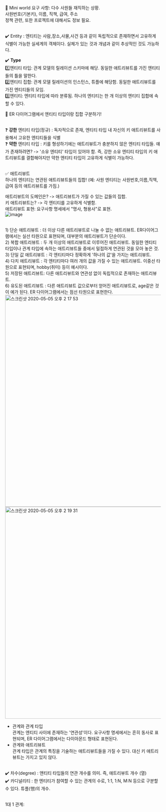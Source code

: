 📌 Mini world 요구 사항: 다수 사원들 재직하는 상황.<br>
사원번호(기본키), 이름, 직책, 급여, 주소<br>
정책 관련, 또한 프로젝트에 대해서도 정보 필요.<br><br>

✔️ Entity : 엔티티는 사람,장소,사물,사건 등과 같이 독립적으로 존재하면서
고유하게 식별이 가능한 실세계의 객체이다. 실체가 있는 것과 개념과 같이 추상적인 것도 가능하다.<br>

✔️ **Type** <br>
1️⃣엔티티 타입: 관계 모델의 릴레이션 스키마에 해당. 동일한 애트리뷰트를 가진
엔티티들의 틀을 말한다. <br>
2️⃣엔티티 집합: 관계 모델 릴레이션의 인스턴스, 튜플에 해당함. 동일한 애트리뷰트를 가진 엔티티들의 모임.<br>
3️⃣엔티티: 엔티티 타입에 따라 분류됨. 하나의 엔티티는 한 개 이상의 엔티티 집합에 속할 수 있다.<br>

🤔 ER 다이어그램에서 엔티티 타입이랑 집합 구분하기!<br><br>

❓ **강한** 엔티티 타입(정규) : 독자적으로 존재, 엔티티 타입 내 자신의 키 애트리뷰트를 사용해서 고유한 엔티티들을 식별 <br>
❓ **약한** 엔티티 타입 : 키를 형성하기에는 애트리뷰트가 충분하지 않은 엔티티 타입들. 얘가 존재하려면? -> '소유 엔티티' 타입이 있어야 함. 즉, 강한 소유 엔티티 타입의 키 애트리뷰트를 결합해야지만 약한 엔티티 타입이
고유하게 식별이 가능하다. <br><br>

✅ 애트리뷰트 <br>
하나의 엔티티는 연관된 애트리뷰트들의 집합! (예: 사원 엔티티는 사원번호,이름,직책, 급여 등의 애트리뷰트를 가짐.)<br>

애트리뷰트의 도메인은? -> 애트리뷰트가 가질 수 있는 값들의 집합.<br>
키 애트리뷰트는? -> 각 엔티티를 고유하게 식별함.<br>
애트리뷰트 표현: 요구사항 명세에서 "명사, 형용사"로 표현. <br>
![image](https://user-images.githubusercontent.com/35520314/81036396-ea68b700-8ed9-11ea-9b15-134c0cf215c2.png)

<br>
1) 단순 애트리뷰트 : 더 이상 다른 애트리뷰트로 나눌 수 없는 애트리뷰트. ER다이어그램에서는 실선 타원으로 표현되며, 대부분의 애트리뷰트가 단순이다.<br>
2) 복합 애트리뷰트 : 두 개 이상의 애트리뷰트로 이루어진 애트리뷰트. 동일한 엔티티 타입이나 관계 타입에 속하는 애트리뷰트들 중에서 밀접하게 연관된 것을 모아 놓은 것.<br>
3) 단일 값 애트리뷰트 : 각 엔티티마다 정확하게 '하나의 값'을 가지는 애트리뷰트.<br>
4) 다치 애트리뷰트 : 각 엔티티마다 여러 개의 값을 가질 수 있는 애트리뷰트. 이중선 타원으로 표현되며, hobby(취미) 등이 예시이다.<br>
5) 저장된 애트리뷰트: 다른 애트리뷰트와 연관성 없이 독립적으로 존재하는 애트리뷰트. <br>
6) 유도된 애트리뷰트 : 다른 애트리뷰트 값으로부터 얻어진 애트리뷰트로, age같은 것이 예가 된다. ER 다이어그램에서는 점선 타원으로 표현한다.<br>

<img width="684" alt="스크린샷 2020-05-05 오후 2 17 53" src="https://user-images.githubusercontent.com/35520314/81036755-36682b80-8edb-11ea-97cf-c975ab2a8f20.png">
<br>
<img width="684" alt="스크린샷 2020-05-05 오후 2 19 31" src="https://user-images.githubusercontent.com/35520314/81036809-716a5f00-8edb-11ea-9254-2f1165f905e1.png">
<br>

- 관계와 관계 타입<br>
  관계는 엔티티 사이에 존재하는 '연관성'이다. 요구사항 명세에서는 흔히 동사로 표현되며, ER 다이어그램에서는 다이아몬드 형태로 표현된다. <br>
- 관계와 애트리뷰트 <br>
  관계 타입은 관계의 특징을 기술하는 애트리뷰트들을 가질 수 있다. 대신 키 애트리뷰트는 가지고 있지 않다. <br>
  <br>

✔️ 차수(degree) : 앤티티 타입들의 연관 개수를 의미. 즉, 애트리뷰트 개수 (열)<br>
✔️ 카디널리티 : 한 엔티티가 참여할 수 있는 관계의 수로, 1:1, 1:N, M:N 등으로 구분할 수 있다. 튜플(행)의 개수.<br><br>

1대 1 관계: 